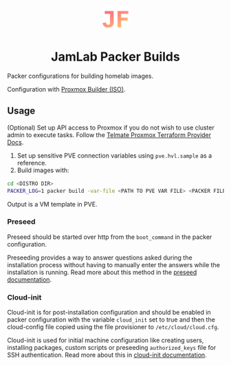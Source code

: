 <p align="center">
  <a href="https://jamfox.dev">
    <img alt="JF" src="https://raw.githubusercontent.com/JamFox/JamFox/main/images/icon.png" width="60" />
  </a>
</p>
<h1 align="center">
JamLab Packer Builds
</h1>

Packer configurations for building homelab images.

Configuration with [Proxmox Builder (ISO)](https://www.packer.io/plugins/builders/proxmox/iso).

## Usage

(Optional) Set up API access to Proxmox if you do not wish to use cluster admin to execute tasks. Follow the [Telmate Proxmox Terraform Provider Docs](https://github.com/Telmate/terraform-provider-proxmox/blob/master/docs/index.md).

1. Set up sensitive PVE connection variables using `pve.hvl.sample` as a reference.
2. Build images with:
```bash
cd <DISTRO DIR>
PACKER_LOG=1 packer build -var-file <PATH TO PVE VAR FILE> <PACKER FILE>.pkr.hcl
```

Output is a VM template in PVE.

### Preseed

Preseed should be started over http from the `boot_command` in the packer configuration.

Preseeding provides a way to answer questions asked during the installation process without having to manually enter the answers while the installation is running. Read more about this method in the [preseed documentation](https://wiki.debian.org/DebianInstaller/Preseed).

### Cloud-init

Cloud-init is for post-installation configuration and should be enabled in packer configuration with the variable `cloud_init` set to true and then the cloud-config file copied using the file provisioner to `/etc/cloud/cloud.cfg`.

Cloud-init is used for initial machine configuration like creating users, installing packages, custom scripts or preseeding `authorized_keys` file for SSH authentication. Read more about this in [cloud-init documentation](https://cloudinit.readthedocs.io/en/latest/).
